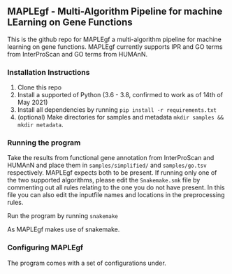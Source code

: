## MAPLEgf - Multi-Algorithm Pipeline for machine LEarning on Gene Functions
This is the github repo for MAPLEgf a multi-algorithm pipeline for machine learning on gene functions.
MAPLEgf currently supports IPR and GO terms from InterProScan and GO terms from HUMAnN.

### Installation Instructions

1. Clone this repo
2. Install a supported of Python (3.6 - 3.8, confirmed to work as of 14th of May 2021)
3. Install all dependencies by running `pip install -r requirements.txt`
4. (optional) Make directories for samples and metadata `mkdir samples && mkdir metadata`.

### Running the program

Take the results from functional gene annotation from InterProScan and HUMAnN and place them in `samples/simplified/` and `samples/go.tsv` respectively. MAPLEgf expects both to be present. If running only one of the two supported algorithms, please edit the `Snakemake.smk` file by commenting out all rules relating to the one you do not have present. In this file you can also edit the inputfile names and locations in the preprocessing rules.

Run the program by running `snakemake`

As MAPLEgf makes use of snakemake.

### Configuring MAPLEgf

The program comes with a set of configurations under.



